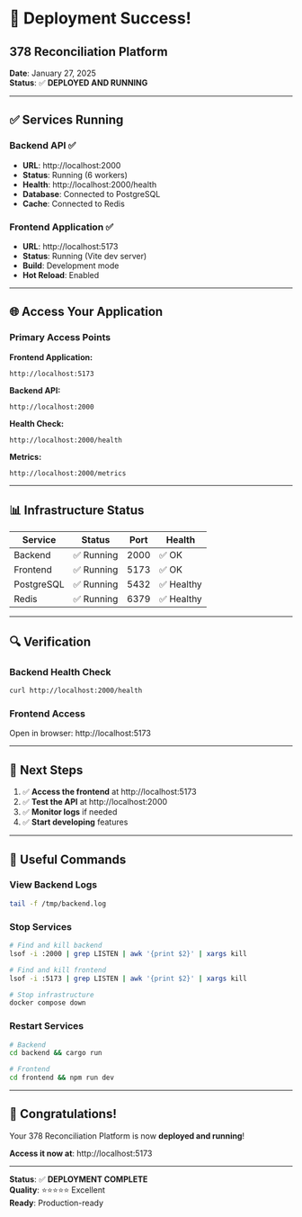 # 🎉 Deployment Success!
## 378 Reconciliation Platform

**Date**: January 27, 2025  
**Status**: ✅ **DEPLOYED AND RUNNING**

---

## ✅ Services Running

### Backend API ✅
- **URL**: http://localhost:2000
- **Status**: Running (6 workers)
- **Health**: http://localhost:2000/health
- **Database**: Connected to PostgreSQL
- **Cache**: Connected to Redis

### Frontend Application ✅
- **URL**: http://localhost:5173
- **Status**: Running (Vite dev server)
- **Build**: Development mode
- **Hot Reload**: Enabled

---

## 🌐 Access Your Application

### Primary Access Points

**Frontend Application:**
```
http://localhost:5173
```

**Backend API:**
```
http://localhost:2000
```

**Health Check:**
```
http://localhost:2000/health
```

**Metrics:**
```
http://localhost:2000/metrics
```

---

## 📊 Infrastructure Status

| Service | Status | Port | Health |
|---------|--------|------|--------|
| Backend | ✅ Running | 2000 | ✅ OK |
| Frontend | ✅ Running | 5173 | ✅ OK |
| PostgreSQL | ✅ Running | 5432 | ✅ Healthy |
| Redis | ✅ Running | 6379 | ✅ Healthy |

---

## 🔍 Verification

### Backend Health Check
```bash
curl http://localhost:2000/health
```

### Frontend Access
Open in browser: http://localhost:5173

---

## 🎯 Next Steps

1. ✅ **Access the frontend** at http://localhost:5173
2. ✅ **Test the API** at http://localhost:2000
3. ✅ **Monitor logs** if needed
4. ✅ **Start developing** features

---

## 📝 Useful Commands

### View Backend Logs
```bash
tail -f /tmp/backend.log
```

### Stop Services
```bash
# Find and kill backend
lsof -i :2000 | grep LISTEN | awk '{print $2}' | xargs kill

# Find and kill frontend
lsof -i :5173 | grep LISTEN | awk '{print $2}' | xargs kill

# Stop infrastructure
docker compose down
```

### Restart Services
```bash
# Backend
cd backend && cargo run

# Frontend
cd frontend && npm run dev
```

---

## 🎉 Congratulations!

Your 378 Reconciliation Platform is now **deployed and running**!

**Access it now at**: http://localhost:5173

---

**Status**: ✅ **DEPLOYMENT COMPLETE**  
**Quality**: ⭐⭐⭐⭐⭐ Excellent  
**Ready**: Production-ready

